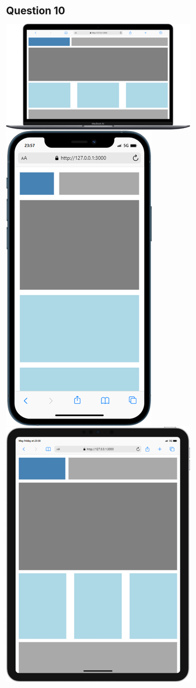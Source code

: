 # Question 10

![Screenshot](../../00_Images/CSS%20Question%2010%20desktop.png)
![Screenshot](../../00_Images/CSS%20Question%2010%20mobile.png)
![Screenshot](../../00_Images/CSS%20Question%2010%20tablet.png)
